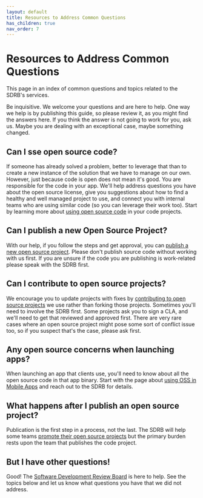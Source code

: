 ```yaml
---
layout: default
title: Resources to Address Common Questions
has_children: true
nav_order: 7
---
```


# Resources to Address Common Questions

This page in an index of common questions and topics related to the SDRB's services.

Be inquisitive. We welcome your questions and are here to help. One way we help is by publishing this guide, so please review it, as you might find the answers here. If you think the answer is not going to work for you, ask us. Maybe you are dealing with an exceptional case, maybe something changed.

## Can I sse open source code?

If someone has already solved a problem, better to leverage that than to create a new instance of the solution that we have to manage on our own. However, just because code is open does not mean it's good. You are responsible for the code in your app. We'll help address questions you have about the open source license, give you suggestions about how to find a healthy and well managed project to use, and connect you with internal teams who are using similar code (so you can leverage their work too). Start by learning more about [using open source code](../using/using.md) in your code projects.

## Can I publish a new Open Source Project?

With our help, if you follow the steps and get approval, you can [publish a new open source project](../publishing/publishing.md). Please don't publish source code without working with us first. If you are unsure if the code you are publishing is work-related please speak with the SDRB first.

## Can I contribute to open source projects?

We encourage you to update projects with fixes by [contributing to open source projects](../contributing/contributing.md) we use rather than forking those projects. Sometimes you'll need to involve the SDRB first. Some projects ask you to sign a CLA, and we'll need to get that reviewed and approved first. There are very rare cases where an open source project might pose some sort of conflict issue too, so if you suspect that's the case, please ask first.

## Any open source concerns when launching apps?

When launching an app that clients use, you'll need to know about all the open source code in that app binary. Start with the page about [using OSS in Mobile Apps](../using/mobile.md) and reach out to the SDRB for details.

## What happens after I publish an open source project?

Publication is the first step in a process, not the last. The SDRB will help some teams [promote their open source projects](../publishing/blog.md) but the primary burden rests upon the team that publishes the code project.

## But I have other questions!

Good! The [Software Development Review Board](../resources/the-sdrb.md) is here to help. See the topics below and let us know what questions you have that we did not address.
